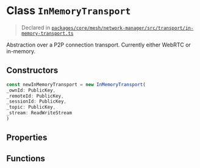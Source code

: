 # Class `InMemoryTransport`
> Declared in [`packages/core/mesh/network-manager/src/transport/in-memory-transport.ts`](https://github.com/dxos/protocols/blob/main/packages/core/mesh/network-manager/src/transport/in-memory-transport.ts#L23)

Abstraction over a P2P connection transport. Currently either WebRTC or in-memory.

## Constructors
```ts
const newInMemoryTransport = new InMemoryTransport(
_ownId: PublicKey,
_remoteId: PublicKey,
_sessionId: PublicKey,
_topic: PublicKey,
_stream: ReadWriteStream
)
```

## Properties

## Functions
